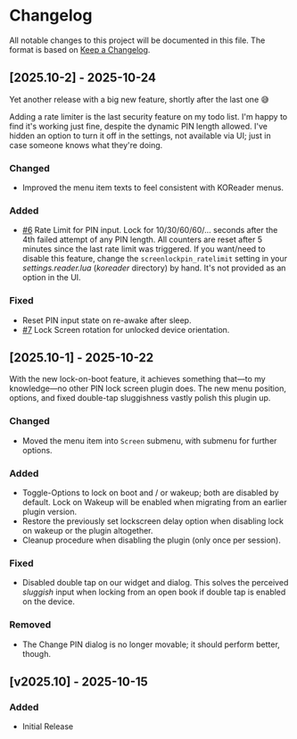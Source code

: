 # Changelog

All notable changes to this project will be documented in this file.
The format is based on [Keep a Changelog](https://keepachangelog.com/en/1.1.0/).

## [2025.10-2] - 2025-10-24

Yet another release with a big new feature, shortly after the last one 😅

Adding a rate limiter is the last security feature on my todo list. I'm happy to
find it's working just fine, despite the dynamic PIN length allowed. I've hidden
an option to turn it off in the settings, not available via UI; just in case
someone knows what they're doing.

### Changed

- Improved the menu item texts to feel consistent with KOReader menus.

### Added

- [#6](https://github.com/oleasteo/koreader-screenlockpin/issues/6)
  Rate Limit for PIN input. Lock for 10/30/60/60/... seconds after the 4th
  failed attempt of any PIN length. All counters are reset after 5 minutes since
  the last rate limit was triggered.
  If you want/need to disable this feature, change the `screenlockpin_ratelimit`
  setting in your *settings.reader.lua* (*koreader* directory) by hand. It's not
  provided as an option in the UI.

### Fixed

- Reset PIN input state on re-awake after sleep.
- [#7](https://github.com/oleasteo/koreader-screenlockpin/issues/7) Lock Screen
  rotation for unlocked device orientation.

## [2025.10-1] - 2025-10-22

With the new lock-on-boot feature, it achieves something that—to my knowledge—no
other PIN lock screen plugin does.
The new menu position, options, and fixed double-tap sluggishness vastly polish
this plugin up.

### Changed

- Moved the menu item into `Screen` submenu, with submenu for further options.

### Added

- Toggle-Options to lock on boot and / or wakeup; both are disabled by default.
  Lock on Wakeup will be enabled when migrating from an earlier plugin version.
- Restore the previously set lockscreen delay option when disabling lock on
  wakeup or the plugin altogether.
- Cleanup procedure when disabling the plugin (only once per session).

### Fixed

- Disabled double tap on our widget and dialog. This solves the perceived
  *sluggish* input when locking from an open book if double tap is enabled on
  the device.

### Removed

- The Change PIN dialog is no longer movable; it should perform better, though.

## [v2025.10] - 2025-10-15

### Added

- Initial Release
